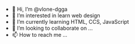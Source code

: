 - 👋 Hi, I’m @vlone-dgga
- 👀 I’m interested in learn web design
- 🌱 I’m currently learning HTML, CCS, JavaScript
- 💞️ I’m looking to collaborate on ...
- 📫 How to reach me ...

<!---
vlone-dgga/vlone-dgga is a ✨ special ✨ repository because its `README.md` (this file) appears on your GitHub profile.
You can click the Preview link to take a look at your changes.
--->
